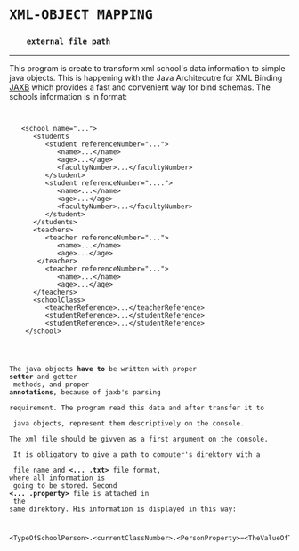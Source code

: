 # ``XML-OBJECT MAPPING``
### &nbsp; &nbsp; &nbsp; &nbsp; ``external file path``
------------------------
This program is create to transform xml school's data information to simple java objects. This is happening with
the Java Architecutre for XML Binding [JAXB](http://javatpoint.com/jaxb-tutorial)  which provides a fast and convenient way for bind schemas. The schools information is in format: 
<pre>
<code>

   &lt;school name="..."&gt;
      &lt;students
         &lt;student referenceNumber="..."&gt;
            &lt;name&gt;...&lt;/name&gt;
            &lt;age&gt;...&lt;/age&gt;
            &lt;facultyNumber&gt;...&lt;/facultyNumber&gt;
         &lt;/student&gt;
         &lt;student referenceNumber="...."&gt;
            &lt;name&gt;...&lt;/name&gt;
            &lt;age&gt;...&lt;/age&gt;
            &lt;facultyNumber&gt;...&lt;/facultyNumber&gt;
         &lt;/student&gt;
      &lt;/students&gt;
      &lt;teachers&gt;
         &lt;teacher referenceNumber="..."&gt;
            &lt;name&gt;...&lt;/name&gt;
            &lt;age&gt;...&lt;/age&gt;
       &lt;/teacher&gt;
         &lt;teacher referenceNumber="..."&gt;
            &lt;name>...&lt;/name&gt;
            &lt;age>...&lt;/age&gt;
      &lt;/teachers&gt;
      &lt;schoolClass&gt;
         &lt;teacherReference&gt;...&lt;/teacherReference&gt;
         &lt;studentReference&gt;...&lt;/studentReference&gt;
         &lt;studentReference&gt;...&lt;/studentReference&gt;
    &lt;/school&gt;
</pre>

The java objects **have to** be written with proper **setter** and getter <br /> methods, and proper **annotations**, because of jaxb's parsing <br />requirement.
The program read this data and after transfer it to <br /> java objects, represent them descriptively on the console. <br />The xml file should be givven as a first argument on the console. <br /> It is obligatory to give a path to computer's direktory with a <br /> file name and **<... .txt>** file format, where all information is <br /> going to be stored. Second **<... .property>** file is attached in <br /> the same direktory. His information is displayed in this way:<br /> 
<pre>
&lt;TypeOfSchoolPerson&gt;.&lt;currentClassNumber&gt;.&lt;PersonProperty&gt;=&lt;TheValueOfTheProperty&gt;
</pre>